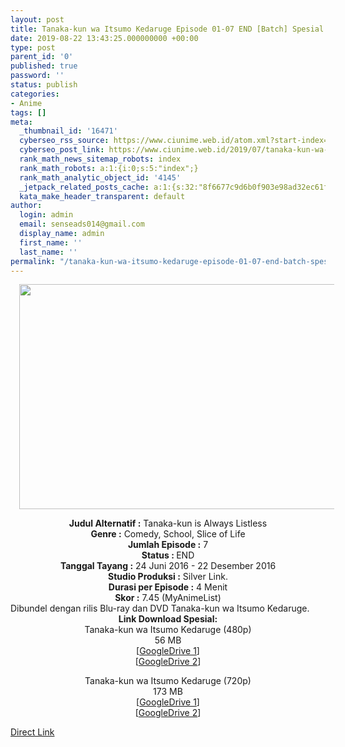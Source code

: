 ```yaml
---
layout: post
title: Tanaka-kun wa Itsumo Kedaruge Episode 01-07 END [Batch] Spesial Subtitle Indonesia
date: 2019-08-22 13:43:25.000000000 +00:00
type: post
parent_id: '0'
published: true
password: ''
status: publish
categories:
- Anime
tags: []
meta:
  _thumbnail_id: '16471'
  cyberseo_rss_source: https://www.ciunime.web.id/atom.xml?start-index=3751&max-results=150
  cyberseo_post_link: https://www.ciunime.web.id/2019/07/tanaka-kun-wa-itsumo-kedaruge-episode.html
  rank_math_news_sitemap_robots: index
  rank_math_robots: a:1:{i:0;s:5:"index";}
  rank_math_analytic_object_id: '4145'
  _jetpack_related_posts_cache: a:1:{s:32:"8f6677c9d6b0f903e98ad32ec61f8deb";a:2:{s:7:"expires";i:1651523749;s:7:"payload";a:0:{}}}
  kata_make_header_transparent: default
author:
  login: admin
  email: senseads014@gmail.com
  display_name: admin
  first_name: ''
  last_name: ''
permalink: "/tanaka-kun-wa-itsumo-kedaruge-episode-01-07-end-batch-spesial-subtitle-indonesia/"
---
```

<div class="separator" style="clear: both; text-align: center;"><a href="https://1.bp.blogspot.com/-62y7sw96cRw/XTRwumn0PiI/AAAAAAAAcQk/tsOWEyjWbDcHfucxuY7fZm0Kbhp7_-iUQCLcBGAs/s1600/Tanaka-kun%2Bwa%2BItsumo%2BKedaruge%2BSpesial.jpg" imageanchor="1" style="margin-left: 1em; margin-right: 1em;"><img border="0" data-original-height="720" data-original-width="1280" height="360" src="{{ site.baseurl }}/assets/2019/08/Tanaka-kun%2Bwa%2BItsumo%2BKedaruge%2BSpesial.jpg" width="640" /></a></div>
<p>
<div style="text-align: center;"><b>Judul</b><b><b> Alternatif</b> :</b> Tanaka-kun is Always Listless</div>
<div style="text-align: center;"><b><b>Genre :</b></b> Comedy, School, Slice of Life</div>
<div style="text-align: center;"><b>Jumlah Episode :</b> 7<br /><b>Status :&nbsp;</b>END<br /><b>Tanggal Tayang :</b> 24 Juni 2016 - 22 Desember 2016<br /><b>Studio Produksi :</b> Silver Link.<br /><b>Durasi per Episode :</b> 4 Menit</div>
<div style="text-align: center;"><b>Skor :</b> 7.45 (MyAnimeList)</div>
<div style="text-align: center;"></div>
<div style="text-align: justify;">Dibundel dengan rilis Blu-ray dan DVD Tanaka-kun wa Itsumo Kedaruge.</div>
<div style="text-align: justify;"></div>
<div style="text-align: justify;"></div>
<div style="text-align: center;"><b>Link Download Spesial:</b></div>
<div style="text-align: center;">Tanaka-kun wa Itsumo Kedaruge (480p)</div>
<div style="text-align: center;">56 MB</div>
<div style="text-align: center;">[<a href="https://drive.google.com/file/d/1oQzB3yxARq2oMcTT_1SETH9ZZdOwsvWK/view" target="_blank" rel="noopener">GoogleDrive 1</a>]<br />[<a href="https://drive.google.com/file/d/1RaOe6-7FT_KC59zKTQt1eCH81iGgpU5f/view" target="_blank" rel="noopener">GoogleDrive 2</a>]</p>
<p>Tanaka-kun wa Itsumo Kedaruge (720p)<br />173 MB<br />[<a href="https://drive.google.com/file/d/1TOdv7Ywn9Pcc0dOoCi3l2V-KZr-qqm6w/view" target="_blank" rel="noopener">GoogleDrive 1</a>]<br />[<a href="https://drive.google.com/file/d/1zIG_isXJUbrlUumrk9fssFZKc5yQi00o/view" target="_blank" rel="noopener">GoogleDrive 2</a>]</div>
<link rel="stylesheet" href="https://cdnjs.cloudflare.com/ajax/libs/font-awesome/4.7.0/css/font-awesome.min.css" />
<div class="divbtn"> <a href="https://handymansurrender.com/fihup8buzv?key=94550f7ce39444073321dde3b8782f97" class="btn"><i class="fa fa-download"></i> Direct Link</a> </div>
